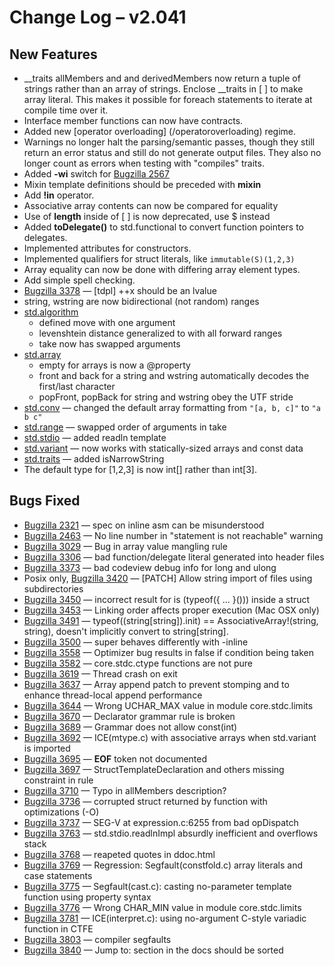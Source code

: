 # Change Log &ndash; v2.041

## New Features

* __traits allMembers and and derivedMembers now return a tuple of strings
  rather than an array of strings. Enclose __traits in [ ] to make array
  literal. This makes it possible for foreach statements to iterate at
  compile time over it.
* Interface member functions can now have contracts.
* Added new [operator overloading] (/operatoroverloading) regime.
* Warnings no longer halt the parsing/semantic passes, though
  they still return an error status and still do not generate
  output files. They also no longer count as errors when testing
  with "compiles" traits.
* Added **-wi** switch for [Bugzilla 2567](/bug/2567)
* Mixin template definitions should be preceded with **mixin**
* Add **!in** operator.
* Associative array contents can now be compared for equality
* Use of **length** inside of [ ] is now deprecated, use $ instead
* Added **toDelegate()** to std.functional to convert function pointers
  to delegates.
* Implemented attributes for constructors.
* Implemented qualifiers for struct literals, like ```immutable(S)(1,2,3)```
* Array equality can now be done with differing array element types.
* Add simple spell checking.
* [Bugzilla 3378](/bug/3378) &mdash; [tdpl] ++x should be an lvalue
* string, wstring are now bidirectional (not random) ranges
* [std.algorithm](/phobos/std_algorithm)
    * defined move with one argument
    * levenshtein distance generalized to with all forward ranges
    * take now has swapped arguments
* [std.array](/phobos/std_array)
    * empty for arrays is now a @property
    * front and back for a string and wstring automatically decodes the
      first/last character
    * popFront, popBack for string and wstring obey the UTF stride
* [std.conv](/phobos/std_conv) &mdash; changed the default array formatting
    from ```"[a, b, c]"``` to ```"a b c"```
* [std.range](/phobos/std_range) &mdash; swapped order of arguments in take
* [std.stdio](/phobos/std_stdio) &mdash; added readln template
* [std.variant](/phobos/std_variant) &mdash; now works with statically-sized
  arrays and const data
* [std.traits](/phobos/std_traits) &mdash; added isNarrowString
* The default type for [1,2,3] is now int[] rather than int[3].

## Bugs Fixed

* [Bugzilla 2321](/bug/2321) &mdash; spec on inline asm can be misunderstood
* [Bugzilla 2463](/bug/2463) &mdash; No line number in "statement is not reachable" warning
* [Bugzilla 3029](/bug/3029) &mdash; Bug in array value mangling rule
* [Bugzilla 3306](/bug/3306) &mdash; bad function/delegate literal generated into header files
* [Bugzilla 3373](/bug/3373) &mdash; bad codeview debug info for long and ulong
* Posix only, [Bugzilla 3420](/bug/3420) &mdash; [PATCH] Allow string import of files using subdirectories
* [Bugzilla 3450](/bug/3450) &mdash; incorrect result for is (typeof({ ... }())) inside a struct
* [Bugzilla 3453](/bug/3453) &mdash; Linking order affects proper execution (Mac OSX only)
* [Bugzilla 3491](/bug/3491) &mdash; typeof((string[string]).init) == AssociativeArray!(string, string), doesn't implicitly convert to string[string].
* [Bugzilla 3500](/bug/3500) &mdash; super behaves differently with -inline
* [Bugzilla 3558](/bug/3558) &mdash; Optimizer bug results in false if condition being taken
* [Bugzilla 3582](/bug/3582) &mdash; core.stdc.ctype functions are not pure
* [Bugzilla 3619](/bug/3619) &mdash; Thread crash on exit
* [Bugzilla 3637](/bug/3637) &mdash; Array append patch to prevent stomping and to enhance thread-local append performance
* [Bugzilla 3644](/bug/3644) &mdash; Wrong UCHAR_MAX value in module core.stdc.limits
* [Bugzilla 3670](/bug/3670) &mdash; Declarator grammar rule is broken
* [Bugzilla 3689](/bug/3689) &mdash; Grammar does not allow const(int)
* [Bugzilla 3692](/bug/3692) &mdash; ICE(mtype.c) with associative arrays when std.variant is imported
* [Bugzilla 3695](/bug/3695) &mdash; __EOF__ token not documented
* [Bugzilla 3697](/bug/3697) &mdash; StructTemplateDeclaration and others missing constraint in rule
* [Bugzilla 3710](/bug/3710) &mdash; Typo in allMembers description?
* [Bugzilla 3736](/bug/3736) &mdash; corrupted struct returned by function with optimizations (-O)
* [Bugzilla 3737](/bug/3737) &mdash; SEG-V at expression.c:6255 from bad opDispatch
* [Bugzilla 3763](/bug/3763) &mdash; std.stdio.readlnImpl absurdly inefficient and overflows stack
* [Bugzilla 3768](/bug/3768) &mdash; reapeted quotes in ddoc.html
* [Bugzilla 3769](/bug/3769) &mdash; Regression: Segfault(constfold.c) array literals and case statements
* [Bugzilla 3775](/bug/3775) &mdash; Segfault(cast.c): casting no-parameter template function using property syntax
* [Bugzilla 3776](/bug/3776) &mdash; Wrong CHAR_MIN value in module core.stdc.limits
* [Bugzilla 3781](/bug/3781) &mdash; ICE(interpret.c): using no-argument C-style variadic function in CTFE
* [Bugzilla 3803](/bug/3803) &mdash; compiler segfaults
* [Bugzilla 3840](/bug/3840) &mdash; Jump to: section in the docs should be sorted
